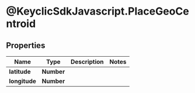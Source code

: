 # @KeyclicSdkJavascript.PlaceGeoCentroid

## Properties
Name | Type | Description | Notes
------------ | ------------- | ------------- | -------------
**latitude** | **Number** |  | 
**longitude** | **Number** |  | 


